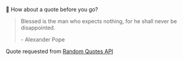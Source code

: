 📣 How about a quote before you go?

> Blessed is the man who expects nothing, for he shall never be disappointed.
>
> <p>- Alexander Pope</p>

Quote requested from [Random Quotes API](https://github.com/lukePeavey/quotable)
